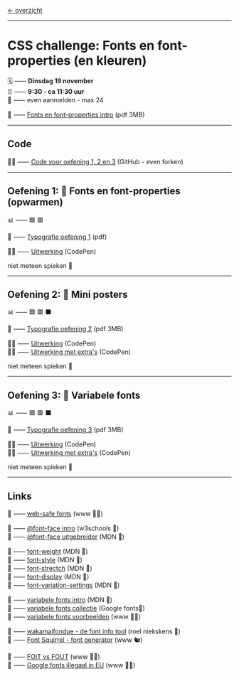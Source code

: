 [← overzicht](CHALLENGES.md)

---

# CSS challenge: Fonts en font-properties (en kleuren)

🗓️ ⸺ **Dinsdag 19 november**  
⏰ ⸺ **9:30 - ca 11:30 uur**  
🙋 ⸺ even aanmelden - max 24  

📗 ⸺
<a href="pres/FDND-2425-CSSchallenge6-Fonts-intro.pdf" target="_blank" rel="noopener noreferrer">Fonts en font-properties intro</a> 
(pdf 3MB)   

---

## Code

🧑‍💻 ⸺ <a href="https://github.com/fdnd-task/css-challenge-typografie" target="_blank" rel="noopener noreferrer">Code voor oefening 1, 2 en 3</a> (GitHub - even forken)

---

## Oefening 1: 🌱 Fonts en font-properties (opwarmen)

📊 ⸺ 🟦 🟥

📙 ⸺ 
<a href="pres/FDND-2425-CSSchallenge6-Fonts-oefening1.pdf" target="_blank" rel="noopener noreferrer">Typografie oefening 1</a> 
(pdf)

🧑‍💻 ⸺
<a href="https://codepen.io/shooft/pen/jOgRZZJ" target="_blank" rel="noopener noreferrer">Uitwerking</a>
(CodePen)

niet meteen spieken 🫣  

---

## Oefening 2: 🦚 Mini posters

📊 ⸺ 🟦 🟥 ⬛️  

📙 ⸺ 
<a href="pres/FDND-2425-CSSchallenge6-Fonts-oefening2.pdf" target="_blank" rel="noopener noreferrer">Typografie oefening 2</a> 
(pdf 3MB)

🧑‍💻 ⸺
<a href="https://codepen.io/shooft/pen/jOgRZeo" target="_blank" rel="noopener noreferrer">Uitwerking</a>
(CodePen)  
🧑‍💻 ⸺
<a href="https://codepen.io/shooft/pen/yLmrvQB" target="_blank" rel="noopener noreferrer">Uitwerking met extra's</a>
(CodePen)

niet meteen spieken 🫣  

---

## Oefening 3: 🦋 Variabele fonts

📊 ⸺ 🟦 🟥 ⬛️  

📙 ⸺ 
<a href="pres/FDND-2425-CSSchallenge6-Fonts-oefening3.pdf" target="_blank" rel="noopener noreferrer">Typografie oefening 3</a> 
(pdf 3MB)

🧑‍💻 ⸺
<a href="https://codepen.io/shooft/pen/BaXEYBm" target="_blank" rel="noopener noreferrer">Uitwerking</a>
(CodePen)  
🧑‍💻 ⸺
<a href="https://codepen.io/shooft/pen/eYqoZgO" target="_blank" rel="noopener noreferrer">Uitwerking met extra's</a>
(CodePen)

niet meteen spieken 🫣  

---
 
## Links

🎯 ⸺ [web-safe fonts](https://web.mit.edu/jmorzins/www/fonts.html) (www 🧑‍💻)   

🎯 ⸺ [@font-face intro](https://www.w3schools.com/CSSref/atrule_font-face.php) (w3schools 🐥)     
🎯 ⸺ [@font-face uitgebreider](https://hacks.mozilla.org/2009/06/beautiful-fonts-with-font-face/) (MDN 🦊)    

🎯 ⸺ [font-weight](https://developer.mozilla.org/en-US/docs/Web/CSS/@font-face/font-weight) (MDN 🦊)    
🎯 ⸺ [font-style](https://developer.mozilla.org/en-US/docs/Web/CSS/@font-face/font-style) (MDN 🦊)    
🎯 ⸺ [font-strectch](https://developer.mozilla.org/en-US/docs/Web/CSS/@font-face/font-stretch) (MDN 🦊)    
🎯 ⸺ [font-display](https://developer.mozilla.org/en-US/docs/Web/CSS/@font-face/font-display) (MDN 🦊)    
🎯 ⸺ [font-variation-settings](https://developer.mozilla.org/en-US/docs/Web/CSS/@font-face/font-variation-settings) (MDN 🦊)    

🎯 ⸺ [variabele fonts intro](https://developer.mozilla.org/en-US/docs/Web/CSS/CSS_fonts/Variable_fonts_guide) (MDN 🦊)  
🎯 ⸺ [variabele fonts collectie](https://fonts.google.com/?categoryFilters=Technology:%2FTechnology%2FVariable) (Google fonts🦖)  
🎯 ⸺ [variabele fonts voorbeelden](https://speckyboy.com/variable-font-examples/) (www 🧑‍💻)  

🎯 ⸺ [wakamaifondue - de font info tool](https://wakamaifondue.com/beta/) (roel niekskens 🤴)  
🎯 ⸺ [Font Squirrel - font generator](https://www.fontsquirrel.com/tools/webfont-generator) (www 🐿️)  

🎯 ⸺ [FOIT vs FOUT](https://www.hoppinger.com/nl/insights/loading-webfonts#:~:text=Maar%20hoe%20voorziet%20een%20browser,of%20Unstyled%20Text%20(FOUT).) (www 🧑‍💻)  
🎯 ⸺ [Google fonts illegaal in EU](https://slik.nl/blog/google-fonts/) (www 🧑‍💻)   